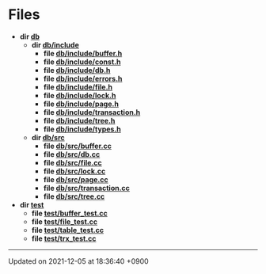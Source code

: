 

# Files




* **dir [db](/Files/db#dir-db)** 
    * **dir [db/include](/Files/db/include#dir-db/include)** 
        * **file [db/include/buffer.h](/Files/db/include/buffer.h#file-buffer.h)** 
        * **file [db/include/const.h](/Files/db/include/const.h#file-const.h)** 
        * **file [db/include/db.h](/Files/db/include/db.h#file-db.h)** 
        * **file [db/include/errors.h](/Files/db/include/errors.h#file-errors.h)** 
        * **file [db/include/file.h](/Files/db/include/file.h#file-file.h)** 
        * **file [db/include/lock.h](/Files/db/include/lock.h#file-lock.h)** 
        * **file [db/include/page.h](/Files/db/include/page.h#file-page.h)** 
        * **file [db/include/transaction.h](/Files/db/include/transaction.h#file-transaction.h)** 
        * **file [db/include/tree.h](/Files/db/include/tree.h#file-tree.h)** 
        * **file [db/include/types.h](/Files/db/include/types.h#file-types.h)** 
    * **dir [db/src](/Files/db/src#dir-db/src)** 
        * **file [db/src/buffer.cc](/Files/db/src/buffer.cc#file-buffer.cc)** 
        * **file [db/src/db.cc](/Files/db/src/db.cc#file-db.cc)** 
        * **file [db/src/file.cc](/Files/db/src/file.cc#file-file.cc)** 
        * **file [db/src/lock.cc](/Files/db/src/lock.cc#file-lock.cc)** 
        * **file [db/src/page.cc](/Files/db/src/page.cc#file-page.cc)** 
        * **file [db/src/transaction.cc](/Files/db/src/transaction.cc#file-transaction.cc)** 
        * **file [db/src/tree.cc](/Files/db/src/tree.cc#file-tree.cc)** 
* **dir [test](/Files/test#dir-test)** 
    * **file [test/buffer_test.cc](/Files/test/buffer_test.cc#file-buffer-test.cc)** 
    * **file [test/file_test.cc](/Files/test/file_test.cc#file-file-test.cc)** 
    * **file [test/table_test.cc](/Files/test/table_test.cc#file-table-test.cc)** 
    * **file [test/trx_test.cc](/Files/test/trx_test.cc#file-trx-test.cc)** 



-------------------------------

Updated on 2021-12-05 at 18:36:40 +0900

